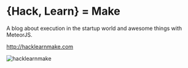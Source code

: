 # {Hack, Learn} =  Make
A blog about execution in the startup world and awesome things with MeteorJS.

http://hacklearnmake.com

![hacklearnmake](http://hacklearnmake.com/content/images/2016/04/rocket-7cb8adc98d.png)
